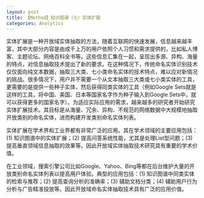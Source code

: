 ```yaml
---
layout: post
title: 【Method】知识图谱（七）实体扩展
categories: Analytics
---
```


实体扩展是一种开放域实体抽取的方法，随着互联网的快速发展，信息越来越丰富，其中大部分内容是由成千上万的用户依照个人习惯和需求提供的，比如私人博客、主题论坛、网络百科全书等。这些信息汇集在一起，呈现出多源、异构、海量的特点，对信息抽取技术提出了新的要求。在这种情况下，传统命名实体识别技术仅仅面向纯文本数据，抽取三大类、七小类命名实体的技术特点，难以应对新情况的挑战。很多情况下，用户并不需要一个从文本抽取三大类或七小类实体的工具，更需要的是提供一些种子实体，然后获得同类实体的工具（例如Google Sets就是这样的工具，将中国、美国、日本等国家名字作为种子输入到Google Sets中，就可以获得更多的国家名字）。为适应实际应用的需求，越来越多的研究者开始研究实体扩展技术。其目标是从海量、冗余、异构、不规范的网络数据中大规模地抽取开放类别的命名实体，进而构建开发类别命名实体列表。

实体扩展在学术界和工业界都有非常广泛的应用。其在学术领域的主要应用包括：(1) 知识图谱中的实体扩展；(2) 提高问答系统性能，尤其是处理List型问题；(3) 提高垂直领域信息抽取的效果等。因此开放域实体抽取技术研究具有重要的学术价值。

在工业领域，搜索引擎公司比如Google、Yahoo、Bing等都在后台维护大量的开放类别命名实体列表以提高用户体验。典型的应用包括：(1) 知识图谱中同类实体的检索与推荐；(2) 提高查询分析的准确率；(3) 辅助文档分类；(4) 辅助用户行为分析与广告精准投放等。因此开放域命名实体抽取技术具有广泛的应用价值。

